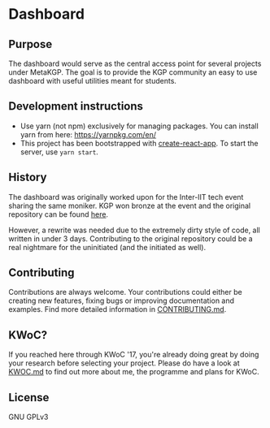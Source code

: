 # Dashboard

## Purpose
The dashboard would serve as the central access point for several projects under MetaKGP. The goal is to provide the KGP community an easy to use dashboard with useful utilities meant for students.

## Development instructions
- Use yarn (not npm) exclusively for managing packages. You can install yarn from here: https://yarnpkg.com/en/
- This project has been bootstrapped with [create-react-app](https://github.com/facebookincubator/create-react-app). To start the server, use `yarn start`.

## History
The dashboard was originally worked upon for the Inter-IIT tech event sharing the same moniker. KGP won bronze at the event and the original repository can be found [here](https://github.com/ghostwriternr/dashboard-beta).

However, a rewrite was needed due to the extremely dirty style of code, all written in under 3 days. Contributing to the original repository could be a real nightmare for the uninitiated (and the initiated as well).

## Contributing
Contributions are always welcome. Your contributions could either be creating new features, fixing bugs or improving documentation and examples. Find more detailed information in [CONTRIBUTING.md](https://github.com/ghostwriternr/dashboard/blob/master/CONTRIBUTING.md).

## KWoC?
If you reached here through KWoC '17, you're already doing great by doing your research before selecting your project. Please do have a look at [KWOC.md](https://github.com/ghostwriternr/dashboard/blob/master/KWOC.md) to find out more about me, the programme and plans for KWoC.

## License
GNU GPLv3
